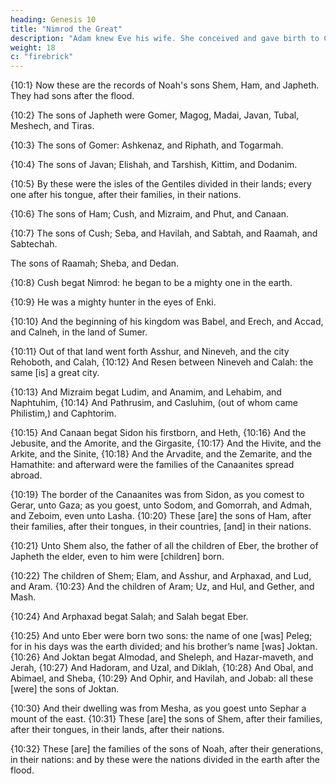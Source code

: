 ```yaml
---
heading: Genesis 10
title: "Nimrod the Great"
description: "Adam knew Eve his wife. She conceived and gave birth to Cain"
weight: 18
c: "firebrick"
---
```


{10:1} Now these are the records of Noah's sons Shem, Ham, and Japheth. They had sons after the flood.

{10:2} The sons of Japheth were Gomer, Magog, Madai, Javan, Tubal, Meshech, and Tiras. 

{10:3} The sons of Gomer: Ashkenaz, and Riphath, and Togarmah. 

{10:4} The sons of Javan; Elishah, and Tarshish, Kittim, and Dodanim.

{10:5} By these were the isles of the Gentiles divided in their lands; every one after his tongue, after their families, in their nations.

{10:6} The sons of Ham; Cush, and Mizraim, and Phut, and Canaan. 

{10:7} The sons of Cush; Seba, and Havilah, and Sabtah, and Raamah, and Sabtechah.

The sons of Raamah; Sheba, and Dedan. 

{10:8} Cush begat Nimrod: he began to be a mighty one in the earth. 

{10:9} He was a mighty hunter in the eyes of Enki.

<!-- RD: wherefore it is said, Even as Nimrod the mighty hunter before Enki.  -->

{10:10} And the beginning of his kingdom was Babel, and Erech, and Accad, and Calneh, in the land of Sumer. 

{10:11} Out of that land went forth Asshur, and Nineveh, and the city Rehoboth, and Calah, {10:12} And Resen between Nineveh and Calah: the same [is] a great city.

{10:13} And Mizraim begat Ludim, and Anamim, and Lehabim, and Naphtuhim, {10:14} And Pathrusim, and
Casluhim, (out of whom came Philistim,) and Caphtorim.

{10:15} And Canaan begat Sidon his firstborn, and Heth,
{10:16} And the Jebusite, and the Amorite, and the  Girgasite, {10:17} And the Hivite, and the Arkite, and the Sinite, {10:18} And the Arvadite, and the Zemarite, and the Hamathite: and afterward were the families of the Canaanites spread abroad. 

{10:19} The border of the Canaanites was from Sidon, as you comest to Gerar, unto Gaza; as you goest, unto Sodom, and Gomorrah, and Admah, and Zeboim, even unto Lasha. {10:20} These [are]
the sons of Ham, after their families, after their tongues, in
their countries, [and] in their nations.

{10:21} Unto Shem also, the father of all the children of Eber, the brother of Japheth the elder, even to him were [children] born.

{10:22} The children of Shem; Elam, and Asshur, and Arphaxad, and Lud, and Aram. {10:23} And
the children of Aram; Uz, and Hul, and Gether, and Mash.

{10:24} And Arphaxad begat Salah; and Salah begat Eber.

{10:25} And unto Eber were born two sons: the name of one [was] Peleg; for in his days was the earth divided; and his brother’s name [was] Joktan. {10:26} And Joktan begat Almodad, and Sheleph, and Hazar-maveth, and Jerah, {10:27} And Hadoram, and Uzal, and Diklah, {10:28} And
Obal, and Abimael, and Sheba, {10:29} And Ophir, and Havilah, and Jobab: all these [were] the sons of Joktan.

{10:30} And their dwelling was from Mesha, as you goest unto Sephar a mount of the east. {10:31} These [are] the sons of Shem, after their families, after their tongues, in their lands, after their nations. 

{10:32} These [are] the families of the sons of Noah, after their generations, in their nations: and by these were the nations divided in the earth after the flood.


